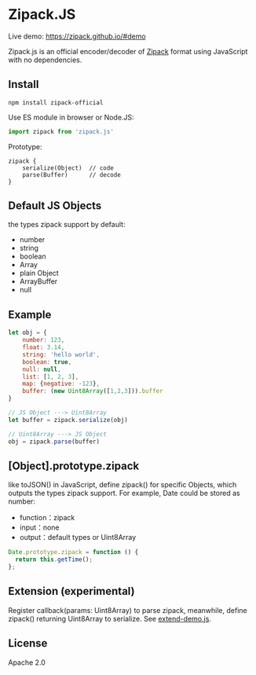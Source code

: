 # Zipack.JS

Live demo: https://zipack.github.io/#demo

Zipack.js is an official encoder/decoder of [Zipack](https://zipack.github.io/) format using JavaScript with no dependencies.

## Install

```shell
npm install zipack-official
```

Use ES module in browser or Node.JS:

```JavaScript
import zipack from 'zipack.js'
```

Prototype:

```
zipack {
    serialize(Object)  // code
    parse(Buffer)      // decode
}
```

## Default JS Objects

the types zipack support by default:

- number
- string
- boolean
- Array
- plain Object
- ArrayBuffer
- null

## Example

```javascript
let obj = {
    number: 123,
    float: 3.14,
    string: 'hello world',
    boolean: true,
    null: null,
    list: [1, 2, 3],
    map: {negative: -123},
    buffer: (new Uint8Array([1,2,3])).buffer
}

// JS Object ---> Uint8Array
let buffer = zipack.serialize(obj)

// Uint8Array ---> JS Object
obj = zipack.parse(buffer)
```

## [Object].prototype.zipack

like toJSON() in JavaScript, define zipack() for specific Objects, which outputs the types zipack support. For example, Date could be stored as number:

- function：zipack
- input：none
- output：default types or Uint8Array

```javascript
Date.prototype.zipack = function () {
  return this.getTime();
};
```

## Extension (experimental)

Register callback(params: Uint8Array) to parse zipack, meanwhile, define zipack() returning Uint8Array to serialize. See [extend-demo.js](./extend_demo.js).

## License

Apache 2.0
